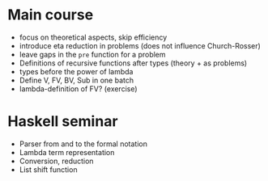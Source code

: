 # Main course
- focus on theoretical aspects, skip efficiency
- introduce eta reduction in problems (does not influence Church-Rosser)
- leave gaps in the `pre` function for a problem
- Definitions of recursive functions after types (theory + as problems)
- types before the power of lambda
- Define V, FV, BV, Sub in one batch
- lambda-definition of FV? (exercise)

# Haskell seminar
- Parser from and to the formal notation
- Lambda term representation
- Conversion, reduction
- List shift function
